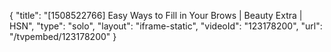{
    "title": "[1508522766] Easy Ways to Fill in Your Brows | Beauty Extra | HSN",
    "type": "solo",
    "layout": "iframe-static",
    "videoId": "123178200",
    "url": "\/tvpembed\/123178200"
}